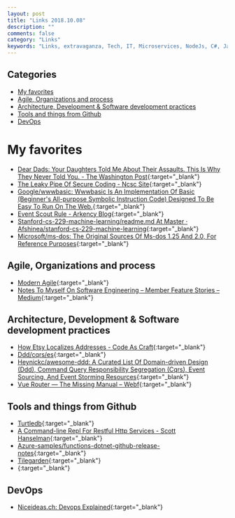 ```yaml
---
layout: post
title: "Links 2018.10.08"
description: ""
comments: false
category: "Links"
keywords: "Links, extravaganza, Tech, IT, Microservices, NodeJs, C#, Javascript, Solution architecture"
---
```


## Categories ##
* [My favorites](#favorites)
* [Agile, Organizations and process](#agile)
* [Architecture, Development & Software development practices](#development)
* [Tools and things from Github](#tools)
* [DevOps](#devops)


# My favorites<a name="favorites"></a> #

* [Dear Dads: Your Daughters Told Me About Their Assaults. This Is Why They Never Told You. - The Washington Post](https://www.washingtonpost.com/lifestyle/style/dear-dads-your-daughters-told-me-about-their-assaults-this-is-why-they-never-told-you/2018/10/01/0f69be46-c587-11e8-b2b5-79270f9cce17_story.html?noredirect=on){:target="_blank"}
* [The Leaky Pipe Of Secure Coding - Ncsc Site](https://www.ncsc.gov.uk/blog-post/leaky-pipe-secure-coding){:target="_blank"}
* [Google/wwwbasic: Wwwbasic Is An Implementation Of Basic (Beginner's All-purpose Symbolic Instruction Code) Designed To Be Easy To Run On The Web.](https://github.com/google/wwwbasic){:target="_blank"}
* [Event Scout Rule - Arkency Blog](https://blog.arkency.com/event-scout-rule/){:target="_blank"}
* [Stanford-cs-229-machine-learning/readme.md At Master · Afshinea/stanford-cs-229-machine-learning](https://github.com/afshinea/stanford-cs-229-machine-learning/blob/master/README.md){:target="_blank"}
* [Microsoft/ms-dos: The Original Sources Of Ms-dos 1.25 And 2.0, For Reference Purposes](https://github.com/microsoft/ms-dos){:target="_blank"}

## Agile, Organizations and process<a name="agile"></a> ##

* [Modern Agile](http://modernagile.org/#learnMore){:target="_blank"}
* [Notes To Myself On Software Engineering – Member Feature Stories – Medium](https://medium.com/s/story/notes-to-myself-on-software-engineering-c890f16f4e4d){:target="_blank"}

## Architecture, Development & Software development practices <a name="development"></a> ##

* [How Etsy Localizes Addresses - Code As Craft](https://codeascraft.com/2018/09/26/how-etsy-localizes-addresses/){:target="_blank"}
* [Ddd/cqrs/es](https://github.com/ddd-cqrs-es?utf8=%E2%9C%93&q=&type=&language=){:target="_blank"}
* [Heynickc/awesome-ddd: A Curated List Of Domain-driven Design (Ddd), Command Query Responsibility Segregation (Cqrs), Event Sourcing, And Event Storming Resources](https://github.com/heynickc/awesome-ddd){:target="_blank"}
* [Vue Router — The Missing Manual – Webf](https://blog.webf.zone/vue-router-the-missing-manual-ce51c21430b0){:target="_blank"}

## Tools and things from Github <a name="tools"></a> ##

* [Turtledb](https://turtle-db.github.io/){:target="_blank"}
* [A Command-line Repl For Restful Http Services - Scott Hanselman](https://www.hanselman.com/blog/ACommandlineREPLForRESTfulHTTPServices.aspx){:target="_blank"}
* [Azure-samples/functions-dotnet-github-release-notes](https://github.com/Azure-Samples/functions-dotnet-github-release-notes){:target="_blank"}
* [Tilegarden](https://azavea.github.io/tilegarden/){:target="_blank"}
* [](https://tmaiaroto.github.io/aegis/#about-aegis){:target="_blank"}

## DevOps<a name="devops"></a> ##

* [Niceideas.ch: Devops Explained](https://www.niceideas.ch/roller2/badtrash/entry/devops-explained){:target="_blank"}